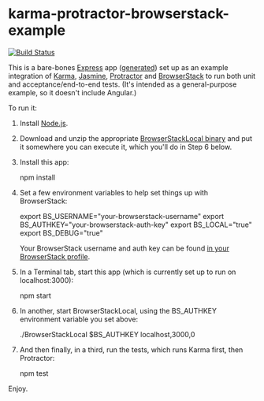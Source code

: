# karma-protractor-browserstack-example

[![Build Status](https://travis-ci.org/cnunciato/karma-protractor-browserstack-example.svg?branch=master)](https://travis-ci.org/cnunciato/karma-protractor-browserstack-example)

This is a bare-bones [Express](http://expressjs.com/) app ([generated](http://expressjs.com/starter/generator.html)) 
set up as an example integration of [Karma](http://karma-runner.github.io/0.12/index.html), 
[Jasmine](http://jasmine.github.io/), [Protractor](https://angular.github.io/protractor)
and [BrowserStack](http://browserstack.com) to run both unit and acceptance/end-to-end 
tests. (It's intended as a general-purpose example, so it doesn't include Angular.) 

To run it:

  1. Install [Node.js](https://nodejs.org/).

  2. Download and unzip the appropriate [BrowserStackLocal binary](https://www.browserstack.com/local-testing)
     and put it somewhere you can execute it, which you'll do in Step 6 below.
  
  3. Install this app:

        npm install

  4.  Set a few environment variables to help set things up with BrowserStack:

        export BS_USERNAME="your-browserstack-username"
        export BS_AUTHKEY="your-browserstack-auth-key"
        export BS_LOCAL="true"
        export BS_DEBUG="true"

      Your BrowserStack username and auth key can be found [in your BrowserStack profile](https://www.browserstack.com/accounts/automate).

  5. In a Terminal tab, start this app (which is currently set up to run on localhost:3000):

        npm start

  6. In another, start BrowserStackLocal, using the BS_AUTHKEY environment variable 
     you set above:

        ./BrowserStackLocal $BS_AUTHKEY localhost,3000,0

  7. And then finally, in a third, run the tests, which runs Karma first, then Protractor:

        npm test

Enjoy.